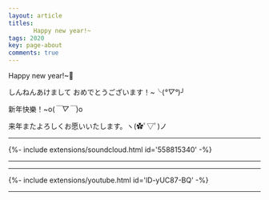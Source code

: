 ```yaml
---
layout: article
titles:
       Happy new year!~
tags: 2020
key: page-about
comments: true
---
```


Happy new year!~🎇

しんねんあけまして おめでとうございます！~╰(*°▽°*)╯

新年快樂！~o(*￣▽￣*)o

来年またよろしくお愿いいたします。ヽ(✿ﾟ▽ﾟ)ノ

---

<div>{%- include extensions/soundcloud.html id='558815340' -%}</div>

---

---

<div>{%- include extensions/youtube.html id='lD-yUC87-BQ' -%}</div>

---